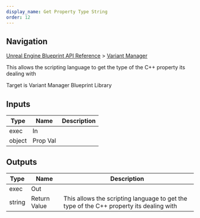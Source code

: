 ```yaml
---
display_name: Get Property Type String
order: 12
---
```

## Navigation

[Unreal Engine Blueprint API Reference](https://dev.epicgames.com/documentation/en-us/unreal-engine/BlueprintAPI) > [Variant Manager](https://dev.epicgames.com/documentation/en-us/unreal-engine/BlueprintAPI/VariantManager)

This allows the scripting language to get the type of the C++ property its dealing with

Target is Variant Manager Blueprint Library

## Inputs

| Type | Name | Description |
| --- | --- | --- |
| exec | In |  |
| object | Prop Val |  |

## Outputs

| Type | Name | Description |
| --- | --- | --- |
| exec | Out |  |
| string | Return Value | This allows the scripting language to get the type of the C++ property its dealing with |

